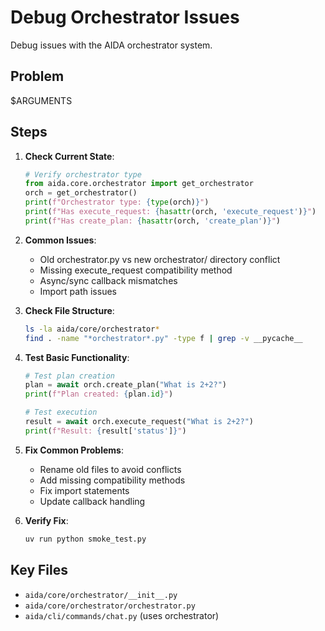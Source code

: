 # Debug Orchestrator Issues

Debug issues with the AIDA orchestrator system.

## Problem
$ARGUMENTS

## Steps

1. **Check Current State**:
   ```python
   # Verify orchestrator type
   from aida.core.orchestrator import get_orchestrator
   orch = get_orchestrator()
   print(f"Orchestrator type: {type(orch)}")
   print(f"Has execute_request: {hasattr(orch, 'execute_request')}")
   print(f"Has create_plan: {hasattr(orch, 'create_plan')}")
   ```

2. **Common Issues**:
   - Old orchestrator.py vs new orchestrator/ directory conflict
   - Missing execute_request compatibility method
   - Async/sync callback mismatches
   - Import path issues

3. **Check File Structure**:
   ```bash
   ls -la aida/core/orchestrator*
   find . -name "*orchestrator*.py" -type f | grep -v __pycache__
   ```

4. **Test Basic Functionality**:
   ```python
   # Test plan creation
   plan = await orch.create_plan("What is 2+2?")
   print(f"Plan created: {plan.id}")

   # Test execution
   result = await orch.execute_request("What is 2+2?")
   print(f"Result: {result['status']}")
   ```

5. **Fix Common Problems**:
   - Rename old files to avoid conflicts
   - Add missing compatibility methods
   - Fix import statements
   - Update callback handling

6. **Verify Fix**:
   ```bash
   uv run python smoke_test.py
   ```

## Key Files
- `aida/core/orchestrator/__init__.py`
- `aida/core/orchestrator/orchestrator.py`
- `aida/cli/commands/chat.py` (uses orchestrator)
